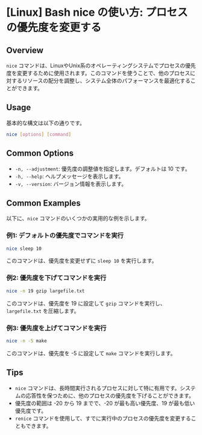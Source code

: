 # [Linux] Bash nice の使い方: プロセスの優先度を変更する

## Overview
`nice` コマンドは、LinuxやUnix系のオペレーティングシステムでプロセスの優先度を変更するために使用されます。このコマンドを使うことで、他のプロセスに対するリソースの配分を調整し、システム全体のパフォーマンスを最適化することができます。

## Usage
基本的な構文は以下の通りです。

```bash
nice [options] [command]
```

## Common Options
- `-n, --adjustment`: 優先度の調整値を指定します。デフォルトは 10 です。
- `-h, --help`: ヘルプメッセージを表示します。
- `-v, --version`: バージョン情報を表示します。

## Common Examples
以下に、`nice` コマンドのいくつかの実用的な例を示します。

### 例1: デフォルトの優先度でコマンドを実行
```bash
nice sleep 10
```
このコマンドは、優先度を変更せずに `sleep 10` を実行します。

### 例2: 優先度を下げてコマンドを実行
```bash
nice -n 19 gzip largefile.txt
```
このコマンドは、優先度を 19 に設定して `gzip` コマンドを実行し、`largefile.txt` を圧縮します。

### 例3: 優先度を上げてコマンドを実行
```bash
nice -n -5 make
```
このコマンドは、優先度を -5 に設定して `make` コマンドを実行します。

## Tips
- `nice` コマンドは、長時間実行されるプロセスに対して特に有用です。システムの応答性を保つために、他のプロセスの優先度を下げることができます。
- 優先度の範囲は -20 から 19 までで、-20 が最も高い優先度、19 が最も低い優先度です。
- `renice` コマンドを使用して、すでに実行中のプロセスの優先度を変更することもできます。